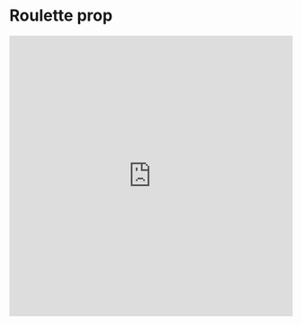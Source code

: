# Roulette prop

<iframe width="100%" height="500" src="https://www.youtube.com/embed/loMYgc5OnJU" title="Escape Simulator: Roulette Prop Tutorial" frameborder="0" allow="accelerometer; autoplay; clipboard-write; encrypted-media; gyroscope; picture-in-picture; web-share" allowfullscreen></iframe>